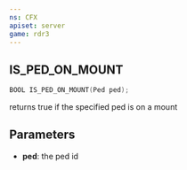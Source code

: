```yaml
---
ns: CFX
apiset: server
game: rdr3
---
```

## IS_PED_ON_MOUNT

```c
BOOL IS_PED_ON_MOUNT(Ped ped);
```
returns true if the specified ped is on a mount

## Parameters
* **ped**: the ped id

